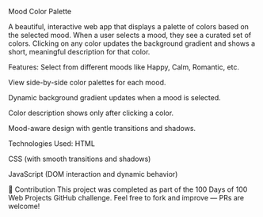 Mood Color Palette


A beautiful, interactive web app that displays a palette of colors based on the selected mood. When a user selects a mood, they see a curated set of colors. Clicking on any color updates the background gradient and shows a short, meaningful description for that color.


Features:
Select from different moods like Happy, Calm, Romantic, etc.

View side-by-side color palettes for each mood.

Dynamic background gradient updates when a mood is selected.

Color description shows only after clicking a color.

Mood-aware design with gentle transitions and shadows.


Technologies Used:
HTML

CSS (with smooth transitions and shadows)

JavaScript (DOM interaction and dynamic behavior)


🤝 Contribution
This project was completed as part of the 100 Days of 100 Web Projects GitHub challenge.
Feel free to fork and improve — PRs are welcome!

